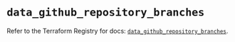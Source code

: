 # `data_github_repository_branches`

Refer to the Terraform Registry for docs: [`data_github_repository_branches`](https://registry.terraform.io/providers/integrations/github/6.2.1/docs/data-sources/repository_branches).
